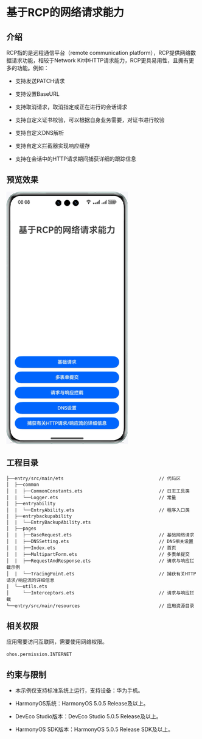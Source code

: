 # 基于RCP的网络请求能力
## 介绍
RCP指的是远程通信平台（remote communication platform），RCP提供网络数据请求功能，相较于Network Kit中HTTP请求能力，RCP更具易用性，且拥有更多的功能。例如：
* 支持发送PATCH请求

* 支持设置BaseURL

* 支持取消请求，取消指定或正在进行的会话请求

* 支持自定义证书校验，可以根据自身业务需要，对证书进行校验

* 支持自定义DNS解析

* 支持自定义拦截器实现响应缓存

* 支持在会话中的HTTP请求期间捕获详细的跟踪信息
## 预览效果
![](screenshots/device/rcp.gif)
## 工程目录
``` 
├──entry/src/main/ets                                   // 代码区
│  ├──common
│  |  ├──CommonConstants.ets                            // 日志工具类
│  |  └──Logger.ets                                     // 常量
│  ├──entryability
│  |  └──EntryAbility.ets                               // 程序入口类
│  ├──entrybackupability
│  |  └──EntryBackupAbility.ets
│  ├──pages
│  |  ├──BaseRequest.ets                                // 基础网络请求
│  |  ├──DNSSetting.ets                                 // DNS相关设置
│  |  ├──Index.ets                                      // 首页
│  |  ├──MultipartForm.ets                              // 多表单提交
│  |  ├──RequestAndResponse.ets                         // 请求与响应拦截示例
│  |  └──TracingPoint.ets                               // 捕获有关HTTP请求/响应流的详细信息
|  └──utils.ets                            
│     └──Interceptors.ets                               // 请求与响应拦截
└──entry/src/main/resources                             // 应用资源目录
``` 
## 相关权限
应用需要访问互联网，需要使用网络权限。

`ohos.permission.INTERNET`
## 约束与限制
* 本示例仅支持标准系统上运行，支持设备：华为手机。

* HarmonyOS系统：HarmonyOS 5.0.5 Release及以上。

* DevEco Studio版本：DevEco Studio 5.0.5 Release及以上。
  
* HarmonyOS SDK版本：HarmonyOS 5.0.5 Release SDK及以上。